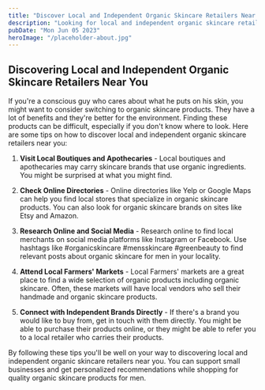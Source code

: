 ```yaml
---
title: "Discover Local and Independent Organic Skincare Retailers Near You"
description: "Looking for local and independent organic skincare retailers that cater to men? Look no further as we provide you tips on how to discover them."
pubDate: "Mon Jun 05 2023"
heroImage: "/placeholder-about.jpg"
---
```


## Discovering Local and Independent Organic Skincare Retailers Near You

If you&#39;re a conscious guy who cares about what he puts on his skin, you might want to consider switching to organic skincare products. They have a lot of benefits and they&#39;re better for the environment. Finding these products can be difficult, especially if you don&#39;t know where to look. Here are some tips on how to discover local and independent organic skincare retailers near you:

1. **Visit Local Boutiques and Apothecaries** - Local boutiques and apothecaries may carry skincare brands that use organic ingredients. You might be surprised at what you might find.

2. **Check Online Directories** - Online directories like Yelp or Google Maps can help you find local stores that specialize in organic skincare products. You can also look for organic skincare brands on sites like Etsy and Amazon.

3. **Research Online and Social Media** - Research online to find local merchants on social media platforms like Instagram or Facebook. Use hashtags like #organicskincare #mensskincare #greenbeauty to find relevant posts about organic skincare for men in your locality.

4. **Attend Local Farmers&#39; Markets** - Local Farmers&#39; markets are a great place to find a wide selection of organic products including organic skincare. Often, these markets will have local vendors who sell their handmade and organic skincare products.

5. **Connect with Independent Brands Directly** - If there&#39;s a brand you would like to buy from, get in touch with them directly. You might be able to purchase their products online, or they might be able to refer you to a local retailer who carries their products.

By following these tips you&#39;ll be well on your way to discovering local and independent organic skincare retailers near you. You can support small businesses and get personalized recommendations while shopping for quality organic skincare products for men.